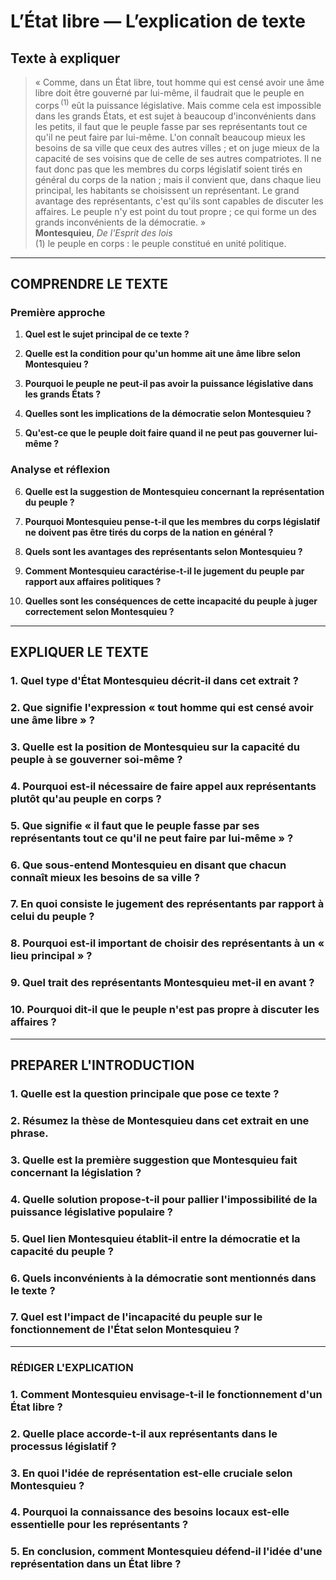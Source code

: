 # L’État libre — L’explication de texte

## Texte à expliquer
> « Comme, dans un État libre, tout homme qui est censé avoir une âme libre doit être gouverné par lui-même, il faudrait que le peuple en corps&#x202F;<sup>(1)</sup> eût la puissance législative. Mais comme cela est impossible dans les grands États, et est sujet à beaucoup d'inconvénients dans les petits, il faut que le peuple fasse par ses représentants tout ce qu'il ne peut faire par lui-même. L'on connaît beaucoup mieux les besoins de sa ville que ceux des autres villes ; et on juge mieux de la capacité de ses voisins que de celle de ses autres compatriotes. Il ne faut donc pas que les membres du corps législatif soient tirés en général du corps de la nation ; mais il convient que, dans chaque lieu principal, les habitants se choisissent un représentant. Le grand avantage des représentants, c'est qu'ils sont capables de discuter les affaires. Le peuple n'y est point du tout propre ; ce qui forme un des grands inconvénients de la démocratie. »  
> **Montesquieu**, *De l'Esprit des lois*  
> (1) le peuple en corps : le peuple constitué en unité politique.

---

## COMPRENDRE LE TEXTE

### Première approche

1. **Quel est le sujet principal de ce texte ?**

2. **Quelle est la condition pour qu'un homme ait une âme libre selon Montesquieu ?**

3. **Pourquoi le peuple ne peut-il pas avoir la puissance législative dans les grands États ?**

4. **Quelles sont les implications de la démocratie selon Montesquieu ?**

5. **Qu'est-ce que le peuple doit faire quand il ne peut pas gouverner lui-même ?**

### Analyse et réflexion

6. **Quelle est la suggestion de Montesquieu concernant la représentation du peuple ?**

7. **Pourquoi Montesquieu pense-t-il que les membres du corps législatif ne doivent pas être tirés du corps de la nation en général ?**

8. **Quels sont les avantages des représentants selon Montesquieu ?**

9. **Comment Montesquieu caractérise-t-il le jugement du peuple par rapport aux affaires politiques ?**

10. **Quelles sont les conséquences de cette incapacité du peuple à juger correctement selon Montesquieu ?**

---

## EXPLIQUER LE TEXTE

### 1. Quel type d'État Montesquieu décrit-il dans cet extrait ?

### 2. Que signifie l'expression « tout homme qui est censé avoir une âme libre » ? 

### 3. Quelle est la position de Montesquieu sur la capacité du peuple à se gouverner soi-même ?

### 4. Pourquoi est-il nécessaire de faire appel aux représentants plutôt qu'au peuple en corps ?

### 5. Que signifie « il faut que le peuple fasse par ses représentants tout ce qu'il ne peut faire par lui-même » ?

### 6. Que sous-entend Montesquieu en disant que chacun connaît mieux les besoins de sa ville ?

### 7. En quoi consiste le jugement des représentants par rapport à celui du peuple ?

### 8. Pourquoi est-il important de choisir des représentants à un « lieu principal » ?

### 9. Quel trait des représentants Montesquieu met-il en avant ?

### 10. Pourquoi dit-il que le peuple n'est pas propre à discuter les affaires ?

---

## PREPARER L'INTRODUCTION

### 1. Quelle est la question principale que pose ce texte ?

### 2. Résumez la thèse de Montesquieu dans cet extrait en une phrase.

### 3. Quelle est la première suggestion que Montesquieu fait concernant la législation ?

### 4. Quelle solution propose-t-il pour pallier l'impossibilité de la puissance législative populaire ?

### 5. Quel lien Montesquieu établit-il entre la démocratie et la capacité du peuple ?

### 6. Quels inconvénients à la démocratie sont mentionnés dans le texte ?

### 7. Quel est l'impact de l'incapacité du peuple sur le fonctionnement de l'État selon Montesquieu ?

---

### RÉDIGER L'EXPLICATION

### 1. Comment Montesquieu envisage-t-il le fonctionnement d'un État libre ?

### 2. Quelle place accorde-t-il aux représentants dans le processus législatif ?

### 3. En quoi l'idée de représentation est-elle cruciale selon Montesquieu ?

### 4. Pourquoi la connaissance des besoins locaux est-elle essentielle pour les représentants ?

### 5. En conclusion, comment Montesquieu défend-il l'idée d'une représentation dans un État libre ?